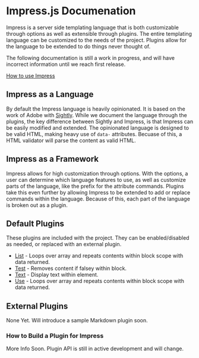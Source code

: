 # Impress.js Documenation

Impress is a server side templating language that is both customizable through options as well as extensible through plugins. The entire templating language can be customized to the needs of the project. Plugins allow for the language to be extended to do things never thought of. 

The following documentation is still a work in progress, and will have incorrect information until we reach first release.

[How to use Impress](usage.md)

## Impress as a Language

By default the Impress language is heavily opinionated. It is based on the work of Adobe with [Sightly](https://github.com/Adobe-Marketing-Cloud/sightly-spec/blob/master/SPECIFICATION.md). While we document the language through the plugins, the key difference between Sightly and Impress, is that Impress can be easily modified and extended. The opinionated language is designed to be valid HTML, making heavy use of `data-` attributes. Becuase of this, a HTML validator will parse the content as valid HTML. 

## Impress as a Framework

Impress allows for high customization through options. With the options, a user can determine which language features to use, as well as customize parts of the language, like the prefix for the attribute commands. Plugins take this even further by allowing Impress to be extended to add or replace commands within the language. Because of this, each part of the language is broken out as a plugin. 

## Default Plugins

These plugins are included with the project. They can be enabled/disabled as needed, or replaced with an external plugin.

* [List](plugins/list.md) - Loops over array and repeats contents within block scope with data returned.
* [Test](plugins/test.md) - Removes content if falsey within block.
* [Text](plugins/text.md) - Display text within element.
* [Use](plugins/use.md) - Loops over array and repeats contents within block scope with data returned.

## External Plugins

None Yet. Will introduce a sample Markdown plugin soon. 

### How to Build a Plugin for Impress

More Info Soon. Plugin API is still in active development and will change.